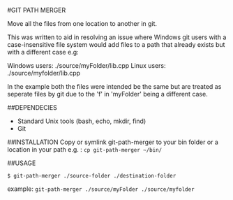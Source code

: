 #GIT PATH MERGER

Move all the files from one location to another in git.

This was written to aid in resolving an issue where Windows git users with a case-insensitive file system would add files to a path that already exists but with a different case e.g:

Windows users: ./source/myFolder/lib.cpp
Linux users:   ./source/myfolder/lib.cpp

In the example both the files were intended be the same but are treated as seperate files by git due to the 'f' in 'myFolder' being a different case.

##DEPENDECIES
- Standard Unix tools (bash, echo, mkdir, find)
- Git

##INSTALLATION
Copy or symlink git-path-merger to your bin folder or a location in your path e.g. : `cp git-path-merger ~/bin/`

##USAGE

`$ git-path-merger ./source-folder ./destination-folder`


example:
`git-path-merger ./source/myFolder ./source/myfolder`
